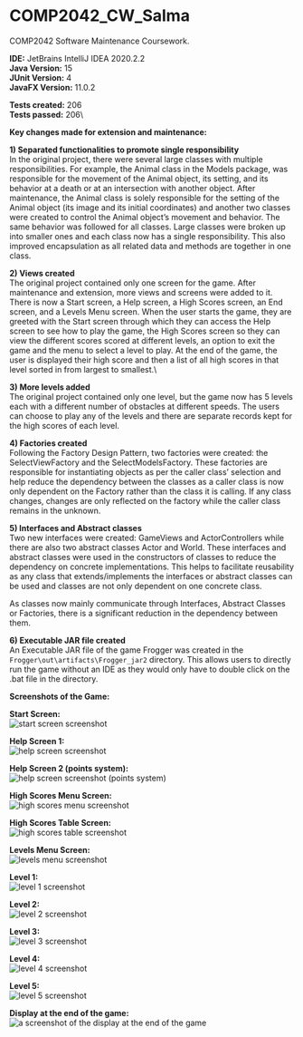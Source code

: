 # COMP2042_CW_Salma
COMP2042 Software Maintenance Coursework.

**IDE:** JetBrains IntelliJ IDEA 2020.2.2\
**Java Version:** 15\
**JUnit Version:** 4\
**JavaFX Version:** 11.0.2

**Tests created:** 206\
**Tests passed:** 206\

**Key changes made for extension and maintenance:**

**1)	Separated functionalities to promote single responsibility**\
In the original project, there were several large classes with multiple responsibilities. For example, the Animal class in the Models package, was responsible for the movement of the Animal object, its setting, and its behavior at a death or at an intersection with another object. After maintenance, the Animal class is solely responsible for the setting of the Animal object (its image and its initial coordinates) and another two classes were created to control the Animal object’s movement and behavior. The same behavior was followed for all classes. Large classes were broken up into smaller ones and each class now has a single responsibility. This also improved encapsulation as all related data and methods are together in one class.

**2)	Views created**\
The original project contained only one screen for the game. After maintenance and extension, more views and screens were added to it. There is now a Start screen, a Help screen, a High Scores screen, an End screen, and a Levels Menu screen. When the user starts the game, they are greeted with the Start screen through which they can access the Help screen to see how to play the game, the High Scores screen so they can view the different scores scored at different levels, an option to exit the game and the menu to select a level to play. At the end of the game, the user is displayed their high score and then a list of all high scores in that level sorted in from largest to smallest.\

**3)	More levels added**\
The original project contained only one level, but the game now has 5 levels each with a different number of obstacles at different speeds. The users can choose to play any of the levels and there are separate records kept for the high scores of each level.

**4)	Factories created**\
Following the Factory Design Pattern, two factories were created: the SelectViewFactory and the SelectModelsFactory. These factories are responsible for instantiating objects as per the caller class’ selection and help reduce the dependency between the classes as a caller class is now only dependent on the Factory rather than the class it is calling. If any class changes, changes are only reflected on the factory while the caller class remains in the unknown.

**5)	Interfaces and Abstract classes**\
Two new interfaces were created: GameViews and ActorControllers while there are also two abstract classes Actor and World. These interfaces and abstract classes were used in the constructors of classes to reduce the dependency on concrete implementations. This helps to facilitate reusability as any class that extends/implements the interfaces or abstract classes can be used and classes are not only dependent on one concrete class.

As classes now mainly communicate through Interfaces, Abstract Classes or Factories, there is a significant reduction in the dependency between them. 

**6)	Executable JAR file created**\
An Executable JAR file of the game Frogger was created in the ```Frogger\out\artifacts\Frogger_jar2``` directory. This allows users to directly run the game without an IDE as they would only have to double click on the .bat file in the directory.

 **Screenshots of the Game:** 

**Start Screen:**\
![start screen screenshot](https://i.imgur.com/KT7o9oV.png)

**Help Screen 1:**\
![help screen screenshot](https://i.imgur.com/oMS0b1c.png)

**Help Screen 2 (points system):**\
![help screen screenshot (points system)](https://i.imgur.com/Zsg4utr.png)

**High Scores Menu Screen:**\
![high scores menu screenshot](https://i.imgur.com/wPfjYc9.png)

**High Scores Table Screen:**\
![high scores table screenshot](https://i.imgur.com/PR2M27c.png)

**Levels Menu Screen:**\
![levels menu screenshot](https://i.imgur.com/aW9d9ba.png)

**Level 1:**\
![level 1 screenshot](https://i.imgur.com/MMn4wIg.png)

**Level 2:**\
![level 2 screenshot](https://i.imgur.com/xj9okuW.png)

**Level 3:**\
![level 3 screenshot](https://i.imgur.com/W9C3f7P.png)

**Level 4:**\
![level 4 screenshot](https://i.imgur.com/npysxcV.png)

**Level 5:**\
![level 5 screenshot](https://i.imgur.com/sQ2CDw0.png)

**Display at the end of the game:**\
![a screenshot of the display at the end of the game](https://i.imgur.com/dB09OPo.png)














